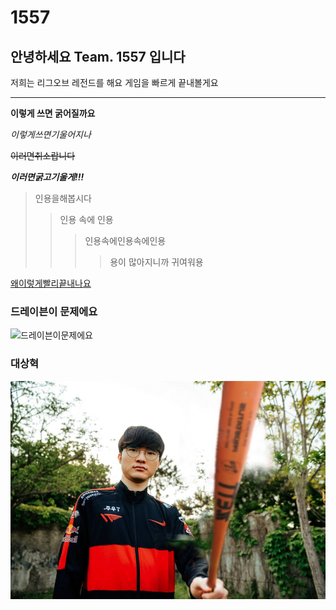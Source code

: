 1557
====================
안녕하세요 Team. 1557 입니다
-------------------------
저희는 리그오브 레전드를 해요
게임을 빠르게 끝내볼게요
***
**이렇게 쓰면 굵어질까요**

*이렇게쓰면기울어지나*

~~이러면취소랍니다~~

***이러면굵고기울게!!!***

>인용을해봅시다
>>인용 속에 인용
>>>인용속에인용속에인용
>>>>용이 많아지니까 귀여워용

[왜이렇게빨리끝내나요](https://youtu.be/CNYqG26Q-to?si=P3wxcMI6aqlVOsfv,"1557")

### 드레이븐이 문제에요
![드레이븐이문제에요](https://upload3.inven.co.kr/upload/2022/11/28/bbs/i15990313416.jpg?MW=800)

### 대상혁 
![대상혁](https://github.com/leebadasiaa/markdown-item/blob/main/faker.jpg)
